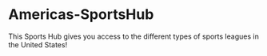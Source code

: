 # Americas-SportsHub
This Sports Hub gives you access to the different types of sports leagues in the United States!
